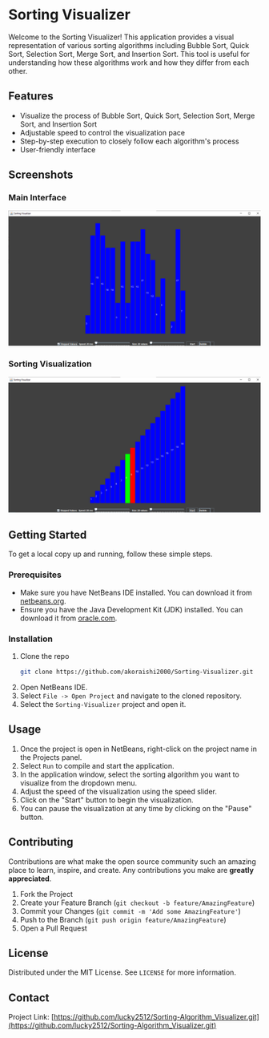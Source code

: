 # Sorting Visualizer

Welcome to the Sorting Visualizer! This application provides a visual representation of various sorting algorithms including Bubble Sort, Quick Sort, Selection Sort, Merge Sort, and Insertion Sort. This tool is useful for understanding how these algorithms work and how they differ from each other.

## Features

- Visualize the process of Bubble Sort, Quick Sort, Selection Sort, Merge Sort, and Insertion Sort
- Adjustable speed to control the visualization pace
- Step-by-step execution to closely follow each algorithm's process
- User-friendly interface

## Screenshots

### Main Interface
![Main Interface](visualizer1.png)

### Sorting Visualization
![Sorting Visualization](visualizer2.png)

## Getting Started

To get a local copy up and running, follow these simple steps.

### Prerequisites

- Make sure you have NetBeans IDE installed. You can download it from [netbeans.org](https://netbeans.org/).
- Ensure you have the Java Development Kit (JDK) installed. You can download it from [oracle.com](https://www.oracle.com/java/technologies/javase-downloads.html).

### Installation

1. Clone the repo
   ```sh
   git clone https://github.com/akoraishi2000/Sorting-Visualizer.git
   ```
2. Open NetBeans IDE.
3. Select `File -> Open Project` and navigate to the cloned repository.
4. Select the `Sorting-Visualizer` project and open it.

## Usage

1. Once the project is open in NetBeans, right-click on the project name in the Projects panel.
2. Select `Run` to compile and start the application.
3. In the application window, select the sorting algorithm you want to visualize from the dropdown menu.
4. Adjust the speed of the visualization using the speed slider.
5. Click on the "Start" button to begin the visualization.
6. You can pause the visualization at any time by clicking on the "Pause" button.

## Contributing

Contributions are what make the open source community such an amazing place to learn, inspire, and create. Any contributions you make are **greatly appreciated**.

1. Fork the Project
2. Create your Feature Branch (`git checkout -b feature/AmazingFeature`)
3. Commit your Changes (`git commit -m 'Add some AmazingFeature'`)
4. Push to the Branch (`git push origin feature/AmazingFeature`)
5. Open a Pull Request

## License

Distributed under the MIT License. See `LICENSE` for more information.

## Contact

Project Link: [https://github.com/lucky2512/Sorting-Algorithm_Visualizer.git](https://github.com/lucky2512/Sorting-Algorithm_Visualizer.git)
